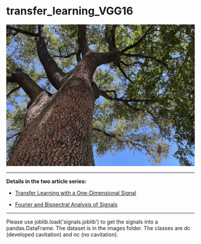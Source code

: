 # transfer_learning_VGG16

![looking_up_tree](tree_up1_compressed.jpg)

---

**Details in the two article series:**

* [Transfer Learning with a One-Dimensional Signal](https://medium.com/@mackiej/transfer-learning-with-a-one-dimensional-signal-76a0d543e9aa)

* [Fourier and Bispectral Analysis of Signals](https://www.linkedin.com/posts/justinmackie_fourier-and-bispectral-analysis-of-signals-activity-6980987606071209984-Nmnd?utm_source=share&utm_medium=member_desktop)
 
---
Please use joblib.load('signals.joblib') to get the signals into a pandas.DataFrame.  The dataset is in the images folder.  The classes are dc (developed cavitation) and nc (no cavitation).
